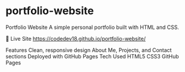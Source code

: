 # portfolio-website

Portfolio Website
A simple personal portfolio built with HTML and CSS.

🔗 Live Site
https://codedev18.github.io/portfolio-website/

Features
Clean, responsive design
About Me, Projects, and Contact sections
Deployed with GitHub Pages
Tech Used
HTML5
CSS3
GitHub Pages

